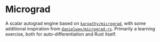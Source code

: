# Micrograd

A scalar autograd engine based on [`karpathy/micrograd`](https://github.com/karpathy/micrograd), with some additional inspiration from [`danielway/micrograd-rs`](https://github.com/danielway/micrograd-rs). Primarily a learning exercise, both for auto-differentiation and Rust itself.
